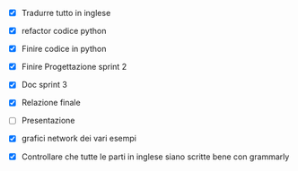 - [x] Tradurre tutto in inglese
- [x] refactor codice python
- [x] Finire codice in python
- [x] Finire Progettazione sprint 2
- [x] Doc sprint 3
- [x] Relazione finale
- [ ] Presentazione
- [x] grafici network dei vari esempi


- [x] Controllare che tutte le parti in inglese siano scritte bene con grammarly